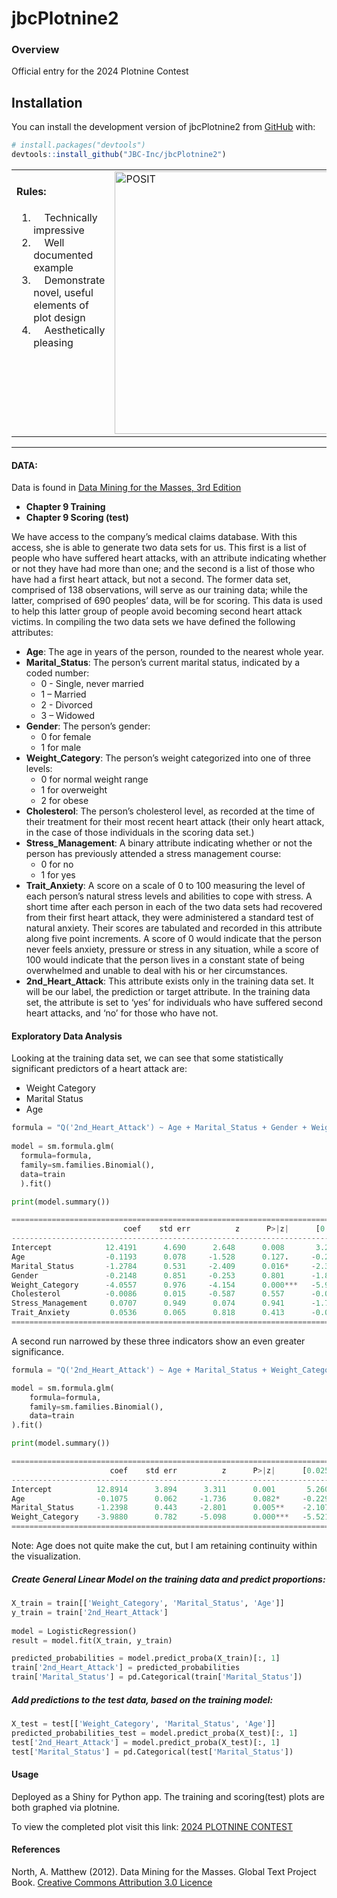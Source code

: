 
# jbcPlotnine2

### Overview

Official entry for the 2024 Plotnine Contest

## Installation

You can install the development version of jbcPlotnine2 from
[GitHub](https://github.com/) with:

``` r
# install.packages("devtools")
devtools::install_github("JBC-Inc/jbcPlotnine2")
```

<table style="border-collapse: collapse; border: none;">
<tr style="vertical-align: top; border: none;">
<td style="vertical-align: top; border: none;">

#### Rules:

<ol>
<li>
    Technically impressive
</li>
<li>
    Well documented example
</li>
<li>
    Demonstrate novel, useful elements of plot design
</li>
<li>
    Aesthetically pleasing
</li>
</ol>
</td>
<td style="vertical-align: top; border: none;">
<img src="https://posit.co/wp-content/uploads/2024/05/Screenshot-2024-05-15-at-4.48.47%E2%80%AFPM.jpg" alt="POSIT" width="420">
</td>
</tr>
</table>

------------------------------------------------------------------------

#### DATA:

Data is found in [Data Mining for the Masses, 3rd
Edition](https://sites.google.com/site/dataminingforthemasses3e/)

- **Chapter 9 Training**
- **Chapter 9 Scoring (test)**

We have access to the company’s medical claims database. With this
access, she is able to generate two data sets for us. This first is a
list of people who have suffered heart attacks, with an attribute
indicating whether or not they have had more than one; and the second is
a list of those who have had a first heart attack, but not a second. The
former data set, comprised of 138 observations, will serve as our
training data; while the latter, comprised of 690 peoples’ data, will be
for scoring. This data is used to help this latter group of people avoid
becoming second heart attack victims. In compiling the two data sets we
have defined the following attributes:

- **Age**: The age in years of the person, rounded to the nearest whole
  year.
- **Marital_Status**: The person’s current marital status, indicated by
  a coded number:
  - 0 - Single, never married
  - 1 – Married
  - 2 - Divorced
  - 3 – Widowed
- **Gender**: The person’s gender:
  - 0 for female
  - 1 for male
- **Weight_Category**: The person’s weight categorized into one of three
  levels:
  - 0 for normal weight range
  - 1 for overweight
  - 2 for obese
- **Cholesterol**: The person’s cholesterol level, as recorded at the
  time of their treatment for their most recent heart attack (their only
  heart attack, in the case of those individuals in the scoring data
  set.)
- **Stress_Management**: A binary attribute indicating whether or not
  the person has previously attended a stress management course:
  - 0 for no
  - 1 for yes
- **Trait_Anxiety**: A score on a scale of 0 to 100 measuring the level
  of each person’s natural stress levels and abilities to cope with
  stress. A short time after each person in each of the two data sets
  had recovered from their first heart attack, they were administered a
  standard test of natural anxiety. Their scores are tabulated and
  recorded in this attribute along five point increments. A score of 0
  would indicate that the person never feels anxiety, pressure or stress
  in any situation, while a score of 100 would indicate that the person
  lives in a constant state of being overwhelmed and unable to deal with
  his or her circumstances.
- **2nd_Heart_Attack**: This attribute exists only in the training data
  set. It will be our label, the prediction or target attribute. In the
  training data set, the attribute is set to ‘yes’ for individuals who
  have suffered second heart attacks, and ‘no’ for those who have not.

#### Exploratory Data Analysis

Looking at the training data set, we can see that some statistically
significant predictors of a heart attack are:

- Weight Category
- Marital Status
- Age

``` python
formula = "Q('2nd_Heart_Attack') ~ Age + Marital_Status + Gender + Weight_Category + Cholesterol + Stress_Management + Trait_Anxiety"
 
model = sm.formula.glm(
  formula=formula, 
  family=sm.families.Binomial(), 
  data=train
  ).fit()

print(model.summary())

=====================================================================================
                         coef    std err          z      P>|z|      [0.025      0.975]
-------------------------------------------------------------------------------------
Intercept            12.4191      4.690      2.648      0.008       3.226      21.612
Age                  -0.1193      0.078     -1.528      0.127.     -0.272       0.034
Marital_Status       -1.2784      0.531     -2.409      0.016*     -2.319      -0.238
Gender               -0.2148      0.851     -0.253      0.801      -1.882       1.453
Weight_Category      -4.0557      0.976     -4.154      0.000***   -5.969      -2.142
Cholesterol          -0.0086      0.015     -0.587      0.557      -0.037       0.020
Stress_Management     0.0707      0.949      0.074      0.941      -1.789       1.931
Trait_Anxiety         0.0536      0.065      0.818      0.413      -0.075       0.182
=====================================================================================
```

A second run narrowed by these three indicators show an even greater
significance.

``` python
formula = "Q('2nd_Heart_Attack') ~ Age + Marital_Status + Weight_Category"

model = sm.formula.glm(
    formula=formula,
    family=sm.families.Binomial(),
    data=train
).fit()

print(model.summary())

===================================================================================
                      coef    std err          z      P>|z|      [0.025      0.975]
-----------------------------------------------------------------------------------
Intercept          12.8914      3.894      3.311      0.001       5.260      20.523
Age                -0.1075      0.062     -1.736      0.082*     -0.229       0.014
Marital_Status     -1.2398      0.443     -2.801      0.005**    -2.107      -0.372
Weight_Category    -3.9880      0.782     -5.098      0.000***   -5.521      -2.455
===================================================================================
```

Note: Age does not quite make the cut, but I am retaining continuity
within the visualization.

##### Create General Linear Model on the training data and predict proportions:

``` python
X_train = train[['Weight_Category', 'Marital_Status', 'Age']]
y_train = train['2nd_Heart_Attack']
 
model = LogisticRegression()
result = model.fit(X_train, y_train)

predicted_probabilities = model.predict_proba(X_train)[:, 1]
train['2nd_Heart_Attack'] = predicted_probabilities
train['Marital_Status'] = pd.Categorical(train['Marital_Status'])
```

##### Add predictions to the test data, based on the training model:

``` python
X_test = test[['Weight_Category', 'Marital_Status', 'Age']]
predicted_probabilities_test = model.predict_proba(X_test)[:, 1]
test['2nd_Heart_Attack'] = model.predict_proba(X_test)[:, 1]
test['Marital_Status'] = pd.Categorical(test['Marital_Status'])
```

#### Usage

Deployed as a Shiny for Python app. The training and scoring(test) plots
are both graphed via plotnine.

To view the completed plot visit this link: [2024 PLOTNINE
CONTEST](https://kraggle.shinyapps.io/jcplotnine/)

#### References

North, A. Matthew (2012). Data Mining for the Masses. Global Text
Project Book. [Creative Commons Attribution 3.0
Licence](https://creativecommons.org/)
